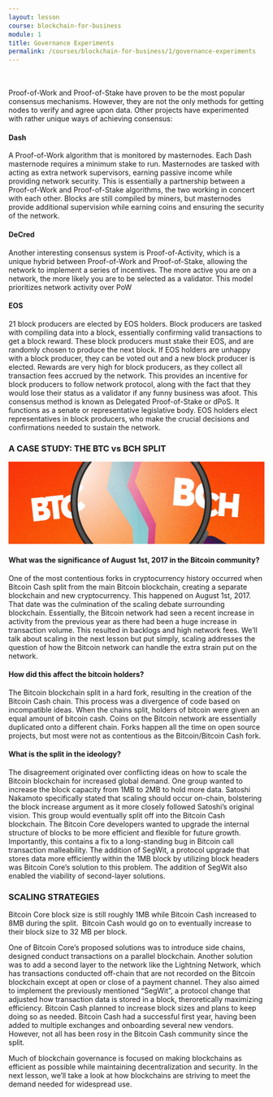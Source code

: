 ```yaml
---
layout: lesson
course: blockchain-for-business
module: 1
title: Governance Experiments
permalink: /courses/blockchain-for-business/1/governance-experiments
---
```


<br>
<br>
<span class="openingParagraph">
Proof-of-Work and Proof-of-Stake have proven to be the most popular consensus mechanisms. However, they are not the only methods for getting nodes to verify and agree upon data. Other projects have experimented with rather unique ways of achieving consensus:</span>
<h4>Dash</h4>
<span style="font-weight: 400;">A Proof-of-Work algorithm that is monitored by masternodes. Each Dash masternode requires a minimum stake to run. Masternodes are tasked with acting as extra network supervisors, earning passive income while providing network security. This is essentially a partnership between a Proof-of-Work and Proof-of-Stake algorithms, the two working in concert with each other. Blocks are still compiled by miners, but masternodes provide additional supervision while earning coins and ensuring the security of the network.
</span>
<h4>DeCred</h4>
<span style="font-weight: 400;">Another interesting consensus system is Proof-of-Activity, which is a unique hybrid between Proof-of-Work and Proof-of-Stake, allowing the network to implement a series of incentives. The more active you are on a network, the more likely you are to be selected as a validator. This model prioritizes network activity over PoW</span>
<h4>EOS</h4>
<span style="font-weight: 400;">21 block producers are elected by EOS holders. Block producers are tasked with compiling data into a block, essentially confirming valid transactions to get a block reward. These block producers must stake their EOS, and are randomly chosen to produce the next block. If EOS holders are unhappy with a block producer, they can be voted out and a new block producer is elected. </span><span style="font-weight: 400;">Rewards are very high for block producers, as they collect all transaction fees accrued by the network. This provides an incentive for block producers to follow network protocol, along with the fact that they would lose their status as a validator if any funny business was afoot. </span><span style="font-weight: 400;">This consensus method is known as Delegated Proof-of-Stake or dPoS. It functions as a senate or representative legislative body. EOS holders elect representatives in block producers, who make the crucial decisions and confirmations needed to sustain the network.</span>

<h3>A CASE STUDY: THE BTC vs BCH SPLIT</h3>

<img src="/assets/img/courses/blockchain-for-business/CaseStudySplit-01.jpg" alt="BTC and BCH splitting under a magnifying glass" title="BTC and BCH split"/>

<h4>What was the significance of August 1st, 2017 in the Bitcoin community?</h4>
<span style="font-weight: 400;">One of the most contentious forks in cryptocurrency history occurred when Bitcoin Cash split from the main Bitcoin blockchain, creating a separate blockchain and new cryptocurrency. This happened on August 1st, 2017. That date was the culmination of the scaling debate surrounding blockchain. Essentially, the Bitcoin network had seen a recent increase in activity from the previous year as there had been a huge increase in transaction volume. This resulted in backlogs and high network fees. We’ll talk about scaling in the next lesson but put simply, scaling addresses the question of how the Bitcoin network can handle the extra strain put on the network.</span>
<h4>How did this affect the bitcoin holders?</h4>
<span style="font-weight: 400;">The Bitcoin blockchain split in a hard fork, resulting in the creation of the Bitcoin Cash chain. This process was a divergence of code based on incompatible ideas. When the chains split, holders of bitcoin were given an equal amount of bitcoin cash. Coins on the Bitcoin network are essentially duplicated onto a different chain. Forks happen all the time on open source projects, but most were not as contentious as the Bitcoin/Bitcoin Cash fork.</span>
<h4>What is the split in the ideology?</h4>
<span style="font-weight: 400;">The disagreement originated over conflicting ideas on how to scale the Bitcoin blockchain for increased global demand. </span><span style="font-weight: 400;">One group wanted to increase the block capacity from 1MB to 2MB to hold more data. Satoshi Nakamoto specifically stated that scaling should occur on-chain, bolstering the block increase argument as it more closely followed Satoshi’s original vision. This group would eventually split off into the Bitcoin Cash blockchain. </span><span style="font-weight: 400;">The Bitcoin Core developers wanted to upgrade the internal structure of blocks to be more efficient and flexible for future growth. Importantly, this contains a fix to a long-standing bug in Bitcoin call transaction malleability. The addition of SegWit, a protocol upgrade that stores data more efficiently within the 1MB block by utilizing block headers was Bitcoin Core’s solution to this problem. The addition of SegWit also enabled the viability of second-layer solutions.</span>
<h3>SCALING STRATEGIES</h3>

<span style="font-weight: 400;">Bitcoin Core block size is still roughly 1MB while Bitcoin Cash increased to 8MB during the split.  Bitcoin Cash would go on to eventually increase to their block size to 32 MB per block. </span>

<span style="font-weight: 400;">One of Bitcoin Core’s proposed solutions was to introduce side chains, designed conduct transactions on a parallel blockchain. Another solution was to add a second layer to the network like the Lightning Network, which has transactions conducted off-chain that are not recorded on the Bitcoin blockchain except at open or close of a payment channel. They also aimed to implement the previously mentioned “SegWit”, a protocol change that adjusted how transaction data is stored in a block, theroretically maximizing efficiency. Bitcoin Cash planned to increase block sizes and plans to keep doing so as needed. </span><span style="font-weight: 400;">Bitcoin Cash had a successful first year, having been added to multiple exchanges and onboarding several new vendors. However, not all has been rosy in the Bitcoin Cash community since the split.</span>

<span style="font-weight: 400;">Much of blockchain governance is focused on making blockchains as efficient as possible while maintaining decentralization and security. In the next lesson, we’ll take a look at how blockchains are striving to meet the demand needed for widespread use.</span>
